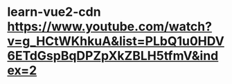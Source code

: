 # learn-vue2-cdn https://www.youtube.com/watch?v=g_HCtWKhkuA&list=PLbQ1u0HDV6ETdGspBqDPZpXkZBLH5tfmV&index=2
